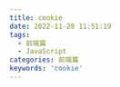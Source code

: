 ```yaml
---
title: cookie
date: 2022-11-28 11:51:19
tags:
  - 前端篇
  - JavaScript
categories: 前端篇
keywords: 'cookie'
---
```

